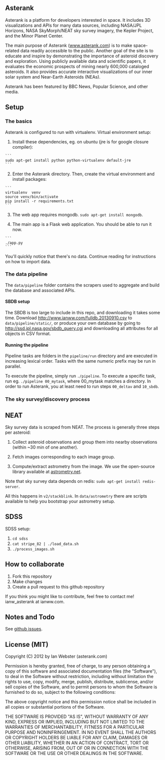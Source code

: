 ## Asterank

Asterank is a platform for developers interested in space.  It includes 3D visualizations and APIs for many data sources, including NASA/JPL Horizons, NASA SkyMorph/NEAT sky survey imagery, the Kepler Project, and the Minor Planet Center.

The main purpose of Asterank (www.asterank.com) is to make space-related data readily accessible to the public.  Another goal of the site is to educate and inspire by demonstrating the importance of asteroid discovery and exploration.  Using publicly available data and scientific papers, it evaluates the economic prospects of mining nearly 600,000 cataloged asteroids.  It also provides accurate interactive visualizations of our inner solar system and Near-Earth Asteroids (NEAs).

Asterank has been featured by BBC News, Popular Science, and other media.

## Setup

### The basics

Asterank is configured to run with virtualenv.  Virtual environment setup:

  1. Install these dependencies, eg. on ubuntu (jre is for google closure compiler):

    ```
    sudo apt-get install python python-virtualenv default-jre
    ```

  2. Enter the Asterank directory.  Then, create the virtual environment and install packages:

    ```
    virtualenv  venv
    source venv/bin/activate
    pip install -r requirements.txt
    ```

  3. The web app requires mongodb.  `sudo apt-get install mongodb`.

  4. The main app is a Flask web application.  You should be able to run it now.

    ```
    ./app.py
    ```

You'll quickly notice that there's no data.  Continue reading for instructions on how to import data.

### The data pipeline

The `data/pipeline` folder contains the scrapers used to aggregate and build the database and associated APIs.

#### SBDB setup

The SBDB is too large to include in this repo, and downloading it takes some time.  Download http://www.ianww.com/fulldb.20130910.csv to `data/pipeline/static/`, or produce your own database by going to http://ssd.jpl.nasa.gov/sbdb_query.cgi and downloading all attributes for all objects in CSV format.

#### Running the pipeline

Pipeline tasks are folders in the `pipeline/run` directory and are executed in increasing lexical order.  Tasks with the same numeric prefix may be run in parallel.

To execute the pipeline, simply run `./pipeline`.  To execute a specific task, run eg. `./pipeline 00_mytask`, where 00\_mytask matches a directory.  In order to run Asterank, you at least need to run steps `00_deltav` and `10_sbdb`.

### The sky survey/discovery process

## NEAT

Sky survey data is scraped from NEAT.  The process is generally three steps per asteroid:

  1. Collect asteroid observations and group them into nearby observations (within ~30 min of one another).

  2. Fetch images corresponding to each image group.

  3. Compute/extract astrometry from the image.  We use the open-source library available at [astrometry.net](http://astrometry.net).

Note that sky survey data depends on redis: `sudo apt-get install redis-server`.

All this happens in `v2/stackblink`.  In `data/astrometry` there are scripts available to help you bootstrap your astrometry setup.

## SDSS

SDSS setup:

  1. `cd sdss`
  2. `cat stripe_82 | ./load_data.sh`
  3. `./process_images.sh`

## How to collaborate

  1. Fork this repository
  2. Make changes
  3. Create a pull request to this github repository

If you think you might like to contribute, feel free to contact me! ianw\_asterank at ianww.com.

## Notes and Todo

See [github issues](https://github.com/typpo/asterank/issues?state=open).

## License (MIT)

Copyright (C) 2012 by Ian Webster (asterank.com)

Permission is hereby granted, free of charge, to any person obtaining a copy
of this software and associated documentation files (the "Software"), to deal
in the Software without restriction, including without limitation the rights
to use, copy, modify, merge, publish, distribute, sublicense, and/or sell
copies of the Software, and to permit persons to whom the Software is
furnished to do so, subject to the following conditions:

The above copyright notice and this permission notice shall be included in
all copies or substantial portions of the Software.

THE SOFTWARE IS PROVIDED "AS IS", WITHOUT WARRANTY OF ANY KIND, EXPRESS OR
IMPLIED, INCLUDING BUT NOT LIMITED TO THE WARRANTIES OF MERCHANTABILITY,
FITNESS FOR A PARTICULAR PURPOSE AND NONINFRINGEMENT. IN NO EVENT SHALL THE
AUTHORS OR COPYRIGHT HOLDERS BE LIABLE FOR ANY CLAIM, DAMAGES OR OTHER
LIABILITY, WHETHER IN AN ACTION OF CONTRACT, TORT OR OTHERWISE, ARISING FROM,
OUT OF OR IN CONNECTION WITH THE SOFTWARE OR THE USE OR OTHER DEALINGS IN
THE SOFTWARE.
